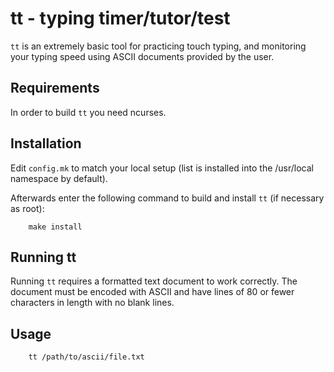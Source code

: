 tt - typing timer/tutor/test
============================
`tt` is an extremely basic tool for practicing touch typing, and monitoring your
typing speed using ASCII documents provided by the user.

Requirements
------------
In order to build `tt` you need ncurses.

Installation
------------
Edit `config.mk` to match your local setup (list is installed into the
/usr/local namespace by default).

Afterwards enter the following command to build and install `tt` (if
necessary as root):
        
        make install

Running tt
----------
Running `tt` requires a formatted text document to work correctly. The document
must be encoded with ASCII and have lines of 80 or fewer characters in length
with no blank lines.

Usage
-----
        tt /path/to/ascii/file.txt
